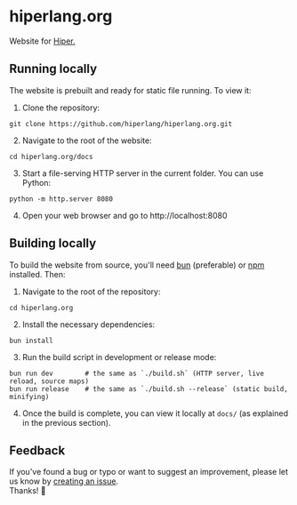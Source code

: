 # hiperlang.org

Website for [Hiper.](https://github.com/hiperlang)

## Running locally

The website is prebuilt and ready for static file running. To view it:

1. Clone the repository:

```
git clone https://github.com/hiperlang/hiperlang.org.git
```

2. Navigate to the root of the website:

```
cd hiperlang.org/docs
```

3. Start a file-serving HTTP server in the current folder. You can use Python:

```
python -m http.server 8080
```

4. Open your web browser and go to http://localhost:8080

## Building locally

To build the website from source, you'll need [bun](https://bun.sh/) (preferable) or [npm](https://www.npmjs.com/) installed. Then:

1. Navigate to the root of the repository:

```
cd hiperlang.org
```

2. Install the necessary dependencies:

```
bun install
```

3. Run the build script in development or release mode:

```
bun run dev        # the same as `./build.sh` (HTTP server, live reload, source maps)
bun run release    # the same as `./build.sh --release` (static build, minifying)
```

4. Once the build is complete, you can view it locally at `docs/` (as explained in the previous section).

<!-- 5. (Optional) To build the "Hi." icons, you'll need [ImageMagick](https://imagemagick.org/index.php) installed. Then:
```
cd hiperlang.org/assets/icons
./build-icon.sh icon.svg  # icon.svg is build from icon.psd using https://www.photopea.com/
``` -->

## Feedback

If you've found a bug or typo or want to suggest an improvement, please let us know by [creating an issue](https://github.com/hiperlang/hiperlang.org/issues).<br />Thanks! 👋
